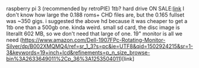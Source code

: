 raspberry pi 3 (recommended by retroPIE)
1tb? hard drive ON SALE:[link](https://www.amazon.com/Elements-Portable-External-Drive-WDBUZG0010BBK-WESN/dp/B00CRZ2PRM/ref=pd_lpo_vtph_147_bs_t_1?_encoding=UTF8&psc=1&refRID=RAM4G1GKFHXT2VYNM0EX)
I don't know how large the 0.188 roms+ CHD files are, but the 0.165 fullset was ~350 gigs. i suggested the above hd because it was cheaper to get a 1tb one than a 500gb one. kinda weird.
small sd card, the disc image is literallt 602 MB, so we don't need that large of one.
19" monitor is all we need (https://www.amazon.com/Dell-1907FPc-Rotating-Monitor-Silver/dp/B002XMQMQ4/ref=sr_1_3?s=pc&ie=UTF8&qid=1502924215&sr=1-3&keywords=19+inch+lcd&refinements=p_n_size_browse-bin%3A2633649011%2Cp_36%3A1253504011)[link]
